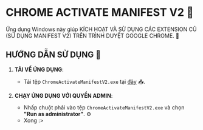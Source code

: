 # CHROME ACTIVATE MANIFEST V2 🚀

Ứng dụng Windows này giúp KÍCH HOẠT VÀ SỬ DỤNG CÁC EXTENSION CŨ (SỬ DỤNG MANIFEST V2) TRÊN TRÌNH DUYỆT GOOGLE CHROME. 🔧

## HƯỚNG DẪN SỬ DỤNG 💾

1. **TẢI VỀ ỨNG DỤNG**:
   - Tải tệp `ChromeActivateManifestV2.exe` tại [đây](https://github.com/ovftank/chrome-activate-manifest-v2/releases/tag/v1.0.0) 📥.

2. **CHẠY ỨNG DỤNG VỚI QUYỀN ADMIN**:
   - Nhấp chuột phải vào tệp `ChromeActivateManifestV2.exe` và chọn **"Run as administrator"**. ⚙️
   - Xong :>
